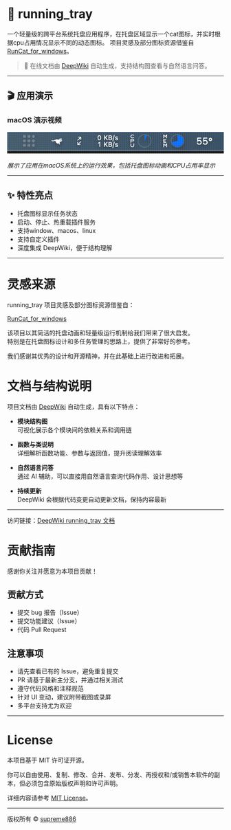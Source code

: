 # 🧰 running_tray

一个轻量级的跨平台系统托盘应用程序，在托盘区域显示一个cat图标，并实时根据cpu占用情况显示不同的动态图标。
项目灵感及部分图标资源借鉴自 [RunCat_for_windows](https://github.com/Kyome22/RunCat_for_windows)。

> 📖 在线文档由 [DeepWiki](https://deepwiki.com/supreme886/running_tray) 自动生成，支持结构图查看与自然语言问答。

---

## 🎬 应用演示

### macOS 演示视频

![macOS演示](src/resources/macos.gif)

*展示了应用在macOS系统上的运行效果，包括托盘图标动画和CPU占用率显示*

---

## ✨ 特性亮点

- 托盘图标显示任务状态
- 启动、停止、热重载插件服务
- 支持window、macos、linux
- 支持自定义插件
- 深度集成 DeepWiki，便于结构理解

---

# 灵感来源

running_tray 项目灵感及部分图标资源借鉴自：

[RunCat_for_windows](https://github.com/Kyome22/RunCat_for_windows)

该项目以其简洁的托盘动画和轻量级运行机制给我们带来了很大启发。  
特别是在托盘图标设计和多任务管理的思路上，提供了非常好的参考。

我们感谢其优秀的设计和开源精神，并在此基础上进行改进和拓展。

# 文档与结构说明

项目文档由 [DeepWiki](https://deepwiki.com/supreme886/running_tray) 自动生成，具有以下特点：

- **模块结构图**  
  可视化展示各个模块间的依赖关系和调用链

- **函数与类说明**  
  详细解析函数功能、参数与返回值，提升阅读理解效率

- **自然语言问答**  
  通过 AI 辅助，可以直接用自然语言查询代码作用、设计思想等

- **持续更新**  
  DeepWiki 会根据代码变更自动更新文档，保持内容最新

---

访问链接：[DeepWiki running_tray 文档](https://deepwiki.com/supreme886/running_tray)

# 贡献指南

感谢你关注并愿意为本项目贡献！

## 贡献方式

- 提交 bug 报告（Issue）
- 提交功能建议（Issue）
- 代码 Pull Request

## 注意事项

- 请先查看已有的 Issue，避免重复提交
- PR 请基于最新主分支，并通过相关测试
- 遵守代码风格和注释规范
- 针对 UI 变动，建议附带截图或录屏
- 多平台支持尤为欢迎

---

# License

本项目基于 MIT 许可证开源。

你可以自由使用、复制、修改、合并、发布、分发、再授权和/或销售本软件的副本，但必须包含原始版权声明和许可声明。

详细内容请参考 [MIT License](https://opensource.org/licenses/MIT)。

---

版权所有 © [supreme886](https://github.com/supreme886)